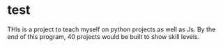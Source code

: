 # test
THis is a project to teach myself on python projects as well as Js. By the end of this program, 40 projects would be built to show skill levels. 
